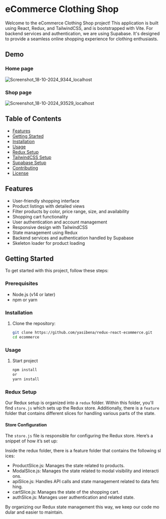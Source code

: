 # eCommerce Clothing Shop

Welcome to the eCommerce Clothing Shop project! This application is built using React, Redux, and TailwindCSS, and is bootstrapped with Vite. For backend services and authentication, we are using Supabase. It's designed to provide a seamless online shopping experience for clothing enthusiasts.

## Demo

### Home page
![Screenshot_18-10-2024_9344_localhost](https://github.com/user-attachments/assets/f75a81ae-87a1-4154-a7a7-a5eee47fa3a1)

### Shop page
![Screenshot_18-10-2024_93529_localhost](https://github.com/user-attachments/assets/1c040bc5-d966-462d-ad24-ddd2d7fab2cb)

## Table of Contents

- [Features](#features)
- [Getting Started](#getting-started)
- [Installation](#installation)
- [Usage](#usage)
- [Redux Setup](#redux-setup)
- [TailwindCSS Setup](#tailwindcss-setup)
- [Supabase Setup](#supabase-setup)
- [Contributing](#contributing)
- [License](#license)

## Features

- User-friendly shopping interface
- Product listings with detailed views
- Filter products by color, price range, size, and availability
- Shopping cart functionality
- User authentication and account management
- Responsive design with TailwindCSS
- State management using Redux
- Backend services and authentication handled by Supabase
- Skeleton loader for product loading

## Getting Started

To get started with this project, follow these steps:

### Prerequisites

- Node.js (v14 or later)
- npm or yarn

### Installation

1. Clone the repository:
   ```sh
   git clone https://github.com/yasibena/redux-react-ecommerce.git
   cd ecommerce

### Usage
1. Start project
   ```sh
   npm install
   or
   yarn install

### Redux Setup 
Our Redux setup is organized into a `redux` folder. Within this folder, you'll find `store.js` which sets up the Redux store. Additionally, there is a `feature` folder that contains different slices for handling various parts of the state.

#### Store Configuration

The `store.js` file is responsible for configuring the Redux store. Here’s a snippet of how it’s set up:


Inside the redux folder, there is a feature folder that contains the following slices:

*   ProductSlice.js: Manages the state related to products.
*   ModalSlice.js: Manages the state related to modal visibility and interactions.
*   apiSlice.js: Handles API calls and state management related to data fetching.
*   cartSlice.js: Manages the state of the shopping cart.
*   authSlice.js: Manages user authentication and related state.
    
By organizing our Redux state management this way, we keep our code modular and easier to maintain.
